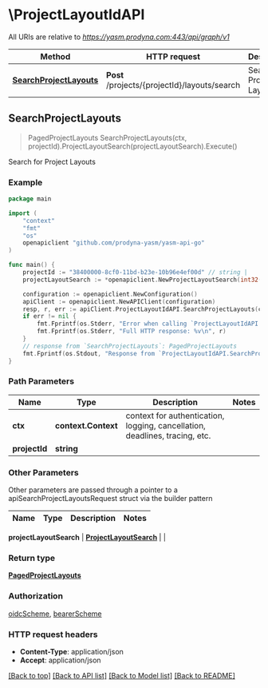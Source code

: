 # \ProjectLayoutIdAPI

All URIs are relative to *https://yasm.prodyna.com:443/api/graph/v1*

Method | HTTP request | Description
------------- | ------------- | -------------
[**SearchProjectLayouts**](ProjectLayoutIdAPI.md#SearchProjectLayouts) | **Post** /projects/{projectId}/layouts/search | Search for Project Layouts



## SearchProjectLayouts

> PagedProjectLayouts SearchProjectLayouts(ctx, projectId).ProjectLayoutSearch(projectLayoutSearch).Execute()

Search for Project Layouts

### Example

```go
package main

import (
    "context"
    "fmt"
    "os"
    openapiclient "github.com/prodyna-yasm/yasm-api-go"
)

func main() {
    projectId := "38400000-8cf0-11bd-b23e-10b96e4ef00d" // string | 
    projectLayoutSearch := *openapiclient.NewProjectLayoutSearch(int32(123), int32(123)) // ProjectLayoutSearch | 

    configuration := openapiclient.NewConfiguration()
    apiClient := openapiclient.NewAPIClient(configuration)
    resp, r, err := apiClient.ProjectLayoutIdAPI.SearchProjectLayouts(context.Background(), projectId).ProjectLayoutSearch(projectLayoutSearch).Execute()
    if err != nil {
        fmt.Fprintf(os.Stderr, "Error when calling `ProjectLayoutIdAPI.SearchProjectLayouts``: %v\n", err)
        fmt.Fprintf(os.Stderr, "Full HTTP response: %v\n", r)
    }
    // response from `SearchProjectLayouts`: PagedProjectLayouts
    fmt.Fprintf(os.Stdout, "Response from `ProjectLayoutIdAPI.SearchProjectLayouts`: %v\n", resp)
}
```

### Path Parameters


Name | Type | Description  | Notes
------------- | ------------- | ------------- | -------------
**ctx** | **context.Context** | context for authentication, logging, cancellation, deadlines, tracing, etc.
**projectId** | **string** |  | 

### Other Parameters

Other parameters are passed through a pointer to a apiSearchProjectLayoutsRequest struct via the builder pattern


Name | Type | Description  | Notes
------------- | ------------- | ------------- | -------------

 **projectLayoutSearch** | [**ProjectLayoutSearch**](ProjectLayoutSearch.md) |  | 

### Return type

[**PagedProjectLayouts**](PagedProjectLayouts.md)

### Authorization

[oidcScheme](../README.md#oidcScheme), [bearerScheme](../README.md#bearerScheme)

### HTTP request headers

- **Content-Type**: application/json
- **Accept**: application/json

[[Back to top]](#) [[Back to API list]](../README.md#documentation-for-api-endpoints)
[[Back to Model list]](../README.md#documentation-for-models)
[[Back to README]](../README.md)

